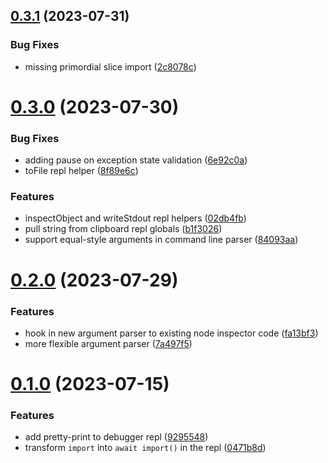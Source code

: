 ## [0.3.1](https://github.com/iloveitaly/better-node-inspect/compare/v0.3.0...v0.3.1) (2023-07-31)


### Bug Fixes

* missing primordial slice import ([2c8078c](https://github.com/iloveitaly/better-node-inspect/commit/2c8078ce0a96e0a9f7da217d1fe40e02c4e63a6b))



# [0.3.0](https://github.com/iloveitaly/better-node-inspect/compare/v0.2.0...v0.3.0) (2023-07-30)


### Bug Fixes

* adding pause on exception state validation ([6e92c0a](https://github.com/iloveitaly/better-node-inspect/commit/6e92c0ab4931c513df95ec851c5095819a1c99fe))
* toFile repl helper ([8f89e6c](https://github.com/iloveitaly/better-node-inspect/commit/8f89e6c9450b6575348bca0ddd7ccb8c8dc7eba4))


### Features

* inspectObject and writeStdout repl helpers ([02db4fb](https://github.com/iloveitaly/better-node-inspect/commit/02db4fb403df31387c24e588ad9e8048fb83424d))
* pull string from clipboard repl globals ([b1f3026](https://github.com/iloveitaly/better-node-inspect/commit/b1f3026c19e3148a4b7b2df88d5f1de8b41a0c55))
* support equal-style arguments in command line parser ([84093aa](https://github.com/iloveitaly/better-node-inspect/commit/84093aacd44e375cb00f24d5692b8f4f11a1b206))



# [0.2.0](https://github.com/iloveitaly/better-node-inspect/compare/v0.1.0...v0.2.0) (2023-07-29)


### Features

* hook in new argument parser to existing node inspector code ([fa13bf3](https://github.com/iloveitaly/better-node-inspect/commit/fa13bf3f31eff92b1b995f740d3cae69a25d4a68))
* more flexible argument parser ([7a497f5](https://github.com/iloveitaly/better-node-inspect/commit/7a497f56b998591726b8504648c2f3cef4faeaf9))



# [0.1.0](https://github.com/iloveitaly/better-node-inspect/compare/0471b8d211a099f7b6ab5d38e6f56d936630ff4a...v0.1.0) (2023-07-15)


### Features

* add pretty-print to debugger repl ([9295548](https://github.com/iloveitaly/better-node-inspect/commit/92955488424e23c1546c6c96021a45c21ce84a98))
* transform `import` into `await import()` in the repl ([0471b8d](https://github.com/iloveitaly/better-node-inspect/commit/0471b8d211a099f7b6ab5d38e6f56d936630ff4a))



